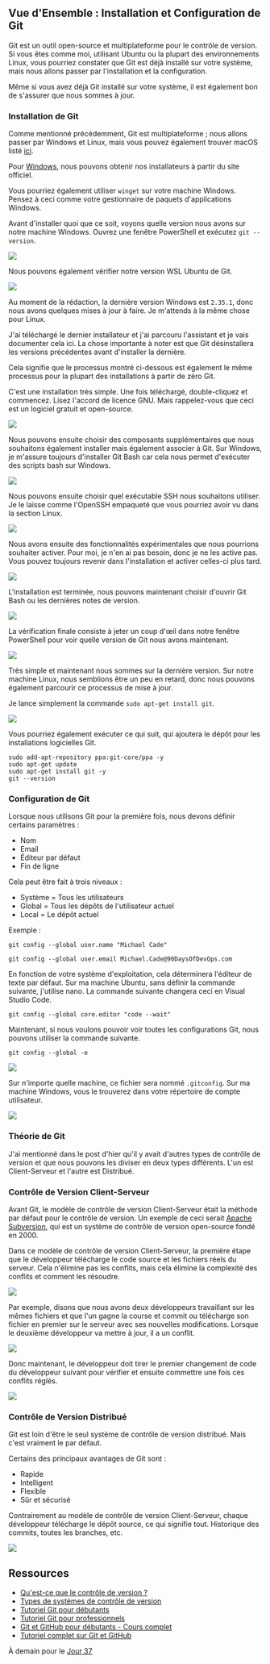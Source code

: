 ## Vue d'Ensemble : Installation et Configuration de Git

Git est un outil open-source et multiplateforme pour le contrôle de version. Si vous êtes comme moi, utilisant Ubuntu ou la plupart des environnements Linux, vous pourriez constater que Git est déjà installé sur votre système, mais nous allons passer par l'installation et la configuration.

Même si vous avez déjà Git installé sur votre système, il est également bon de s'assurer que nous sommes à jour.

### Installation de Git

Comme mentionné précédemment, Git est multiplateforme ; nous allons passer par Windows et Linux, mais vous pouvez également trouver macOS listé [ici](https://git-scm.com/book/en/v2/Getting-Started-Installing-Git).

Pour [Windows](https://git-scm.com/download/win), nous pouvons obtenir nos installateurs à partir du site officiel.

Vous pourriez également utiliser `winget` sur votre machine Windows. Pensez à ceci comme votre gestionnaire de paquets d'applications Windows.

Avant d'installer quoi que ce soit, voyons quelle version nous avons sur notre machine Windows. Ouvrez une fenêtre PowerShell et exécutez `git --version`.

![](Images/Day36_Git1.png)

Nous pouvons également vérifier notre version WSL Ubuntu de Git.

![](Images/Day36_Git2.png)

Au moment de la rédaction, la dernière version Windows est `2.35.1`, donc nous avons quelques mises à jour à faire. Je m'attends à la même chose pour Linux.

J'ai téléchargé le dernier installateur et j'ai parcouru l'assistant et je vais documenter cela ici. La chose importante à noter est que Git désinstallera les versions précédentes avant d'installer la dernière.

Cela signifie que le processus montré ci-dessous est également le même processus pour la plupart des installations à partir de zéro Git.

C'est une installation très simple. Une fois téléchargé, double-cliquez et commencez. Lisez l'accord de licence GNU. Mais rappelez-vous que ceci est un logiciel gratuit et open-source.

![](Images/Day36_Git3.png)

Nous pouvons ensuite choisir des composants supplémentaires que nous souhaitons également installer mais également associer à Git. Sur Windows, je m'assure toujours d'installer Git Bash car cela nous permet d'exécuter des scripts bash sur Windows.

![](Images/Day36_Git4.png)

Nous pouvons ensuite choisir quel exécutable SSH nous souhaitons utiliser. Je le laisse comme l'OpenSSH empaqueté que vous pourriez avoir vu dans la section Linux.

![](Images/Day36_Git5.png)

Nous avons ensuite des fonctionnalités expérimentales que nous pourrions souhaiter activer. Pour moi, je n'en ai pas besoin, donc je ne les active pas. Vous pouvez toujours revenir dans l'installation et activer celles-ci plus tard.

![](Images/Day36_Git6.png)

L'installation est terminée, nous pouvons maintenant choisir d'ouvrir Git Bash ou les dernières notes de version.

![](Images/Day36_Git7.png)

La vérification finale consiste à jeter un coup d'œil dans notre fenêtre PowerShell pour voir quelle version de Git nous avons maintenant.

![](Images/Day36_Git8.png)

Très simple et maintenant nous sommes sur la dernière version. Sur notre machine Linux, nous semblions être un peu en retard, donc nous pouvons également parcourir ce processus de mise à jour.

Je lance simplement la commande `sudo apt-get install git`.

![](Images/Day36_Git9.png)

Vous pourriez également exécuter ce qui suit, qui ajoutera le dépôt pour les installations logicielles Git.

```
sudo add-apt-repository ppa:git-core/ppa -y
sudo apt-get update
sudo apt-get install git -y
git --version
```

### Configuration de Git

Lorsque nous utilisons Git pour la première fois, nous devons définir certains paramètres :

- Nom
- Email
- Éditeur par défaut
- Fin de ligne

Cela peut être fait à trois niveaux :

- Système = Tous les utilisateurs
- Global = Tous les dépôts de l'utilisateur actuel
- Local = Le dépôt actuel

Exemple :

`git config --global user.name "Michael Cade"`

`git config --global user.email Michael.Cade@90DaysOfDevOps.com`

En fonction de votre système d'exploitation, cela déterminera l'éditeur de texte par défaut. Sur ma machine Ubuntu, sans définir la commande suivante, j'utilise nano. La commande suivante changera ceci en Visual Studio Code.

`git config --global core.editor "code --wait"`

Maintenant, si nous voulons pouvoir voir toutes les configurations Git, nous pouvons utiliser la commande suivante.

`git config --global -e`

![](Images/Day36_Git10.png)

Sur n'importe quelle machine, ce fichier sera nommé `.gitconfig`. Sur ma machine Windows, vous le trouverez dans votre répertoire de compte utilisateur.

![](Images/Day36_Git11.png)

### Théorie de Git

J'ai mentionné dans le post d'hier qu'il y avait d'autres types de contrôle de version et que nous pouvons les diviser en deux types différents. L'un est Client-Serveur et l'autre est Distribué.

### Contrôle de Version Client-Serveur

Avant Git, le modèle de contrôle de version Client-Serveur était la méthode par défaut pour le contrôle de version. Un exemple de ceci serait [Apache Subversion](https://subversion.apache.org/), qui est un système de contrôle de version open-source fondé en 2000.

Dans ce modèle de contrôle de version Client-Serveur, la première étape que le développeur télécharge le code source et les fichiers réels du serveur. Cela n'élimine pas les conflits, mais cela élimine la complexité des conflits et comment les résoudre.

![](Images/Day36_Git12.png)

Par exemple, disons que nous avons deux développeurs travaillant sur les mêmes fichiers et que l'un gagne la course et commit ou télécharge son fichier en premier sur le serveur avec ses nouvelles modifications. Lorsque le deuxième développeur va mettre à jour, il a un conflit.

![](Images/Day36_Git13.png)

Donc maintenant, le développeur doit tirer le premier changement de code du développeur suivant pour vérifier et ensuite commettre une fois ces conflits réglés.

![](Images/Day36_Git15.png)

### Contrôle de Version Distribué

Git est loin d'être le seul système de contrôle de version distribué. Mais c'est vraiment le par défaut.

Certains des principaux avantages de Git sont :

- Rapide
- Intelligent
- Flexible
- Sûr et sécurisé

Contrairement au modèle de contrôle de version Client-Serveur, chaque développeur télécharge le dépôt source, ce qui signifie tout. Historique des commits, toutes les branches, etc.

![](Images/Day36_Git16.png)

## Ressources

- [Qu'est-ce que le contrôle de version ?](https://www.youtube.com/watch?v=Yc8sCSeMhi4)
- [Types de systèmes de contrôle de version](https://www.youtube.com/watch?v=kr62e_n6QuQ)
- [Tutoriel Git pour débutants](https://www.youtube.com/watch?v=8JJ101D3knE&t=52s)
- [Tutoriel Git pour professionnels](https://www.youtube.com/watch?v=Uszj_k0DGsg)
- [Git et GitHub pour débutants - Cours complet](https://www.youtube.com/watch?v=RGOj5yH7evk&t=8s)
- [Tutoriel complet sur Git et GitHub](https://www.youtube.com/watch?v=apGV9Kg7ics)

À demain pour le [Jour 37](day37.md)